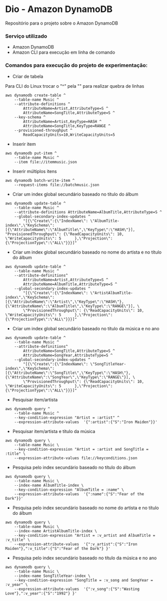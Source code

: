 # Dio - Amazon DynamoDB
Repositório para o projeto sobre o Amazon DynamoDB

### Serviço utilizado
  - Amazon DynamoDB
  - Amazon CLI para execução em linha de comando

### Comandos para execução do projeto de experimentação:


- Criar de tabela

Para CLI do Linux trocar o "^" pela "\" para realizar quebra de linhas

```
aws dynamodb create-table ^
    --table-name Music ^
    --attribute-definitions ^
        AttributeName=Artist,AttributeType=S ^
        AttributeName=SongTitle,AttributeType=S ^
    --key-schema ^
        AttributeName=Artist,KeyType=HASH ^
        AttributeName=SongTitle,KeyType=RANGE ^
    --provisioned-throughput ^
        ReadCapacityUnits=10,WriteCapacityUnits=5
```

- Inserir item


```
aws dynamodb put-item ^
    --table-name Music ^
    --item file://itemmusic.json 
```

- Inserir múltiplos itens

```
aws dynamodb batch-write-item ^
    --request-items file://batchmusic.json
```

- Criar um index global secundário baseado no título do álbum

```
aws dynamodb update-table ^
    --table-name Music ^
    --attribute-definitions AttributeName=AlbumTitle,AttributeType=S ^
    --global-secondary-index-updates ^
        "[{\"Create\":{\"IndexName\": \"AlbumTitle-index\",\"KeySchema\":[{\"AttributeName\":\"AlbumTitle\",\"KeyType\":\"HASH\"}],   "ProvisionedThroughput\": {\"ReadCapacityUnits\": 10, \"WriteCapacityUnits\": 5      },\"Projection\":{\"ProjectionType\":\"ALL\"}}}]"
```

- Criar um index global secundário baseado no nome do artista e no título do álbum

```
aws dynamodb update-table ^
    --table-name Music ^
    --attribute-definitions^
        AttributeName=Artist,AttributeType=S ^
        AttributeName=AlbumTitle,AttributeType=S ^
    --global-secondary-index-updates ^
        "[{\"Create\":{\"IndexName\": \"ArtistAlbumTitle-index\",\"KeySchema\":[{\"AttributeName\":\"Artist\",\"KeyType\":\"HASH\"}, {\"AttributeName\":\"AlbumTitle\",\"KeyType\":\"RANGE\"}], \
        \"ProvisionedThroughput\": {\"ReadCapacityUnits\": 10, \"WriteCapacityUnits\": 5      },\"Projection\":{\"ProjectionType\":\"ALL\"}}}]"
```

- Criar um index global secundário baseado no título da música e no ano

```
aws dynamodb update-table ^
    --table-name Music ^
    --attribute-definitions^
        AttributeName=SongTitle,AttributeType=S ^
        AttributeName=SongYear,AttributeType=S ^
    --global-secondary-index-updates ^
        "[{\"Create\":{\"IndexName\": \"SongTitleYear-index\",\"KeySchema\":[{\"AttributeName\":\"SongTitle\",\"KeyType\":\"HASH\"}, {\"AttributeName\":\"SongYear\",\"KeyType\":\"RANGE\"}], \
        \"ProvisionedThroughput\": {\"ReadCapacityUnits\": 10, \"WriteCapacityUnits\": 5      },\"Projection\":{\"ProjectionType\":\"ALL\"}}}]"
```

- Pesquisar item/artista

```
aws dynamodb query ^
    --table-name Music ^
    --key-condition-expression "Artist = :artist" ^
    --expression-attribute-values  '{":artist":{"S":"Iron Maiden"}}'
```
- Pesquisar item/artista e título da música

```
aws dynamodb query \
    --table-name Music \
    --key-condition-expression "Artist = :artist and SongTitle = :title" \
    --expression-attribute-values file://keyconditions.json
```

- Pesquisa pelo index secundário baseado no título do álbum

```
aws dynamodb query \
    --table-name Music \
    --index-name AlbumTitle-index \
    --key-condition-expression "AlbumTitle = :name" \
    --expression-attribute-values  '{":name":{"S":"Fear of the Dark"}}'
```

- Pesquisa pelo index secundário baseado no nome do artista e no título do álbum

```
aws dynamodb query \
    --table-name Music \
    --index-name ArtistAlbumTitle-index \
    --key-condition-expression "Artist = :v_artist and AlbumTitle = :v_title" \
    --expression-attribute-values  '{":v_artist":{"S":"Iron Maiden"},":v_title":{"S":"Fear of the Dark"} }'
```

- Pesquisa pelo index secundário baseado no título da música e no ano

```
aws dynamodb query \
    --table-name Music \
    --index-name SongTitleYear-index \
    --key-condition-expression "SongTitle = :v_song and SongYear = :v_year" \
    --expression-attribute-values  '{":v_song":{"S":"Wasting Love"},":v_year":{"S":"1992"} }'
```
